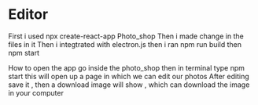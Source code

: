 # Editor
First i used npx create-react-app Photo_shop
Then i made change in the files in it 
Then i integtrated with electron.js
then i ran npm run build
then npm start

How to open the app
go inside the photo_shop
then in terminal type npm start
this will open up a page in which we can edit our photos
After editing save it , then a download image will show , which can download the image in your computer

